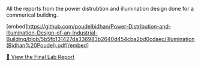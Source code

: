 All the reports from the power distrubtion and illumination design done for a commerical building. 

[embed]https://github.com/poudelbidhan/Power-Distribution-and-Illumination-Design-of-an-Industrial-Building/blob/5b5fb131427da336983b2640d454cba2bd0cdaec/Illumination(Bidhan%20Poudel).pdf[/embed]

[📄 View the Final Lab Report](https://github.com/poudelbidhan/Power-Distribution-and-Illumination-Design-of-an-Industrial-Building/blob/main/Illumination(Bidhan%20Poudel).pdf)

